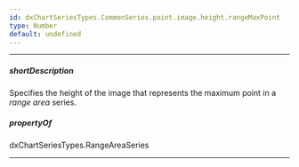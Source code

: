 ```yaml
---
id: dxChartSeriesTypes.CommonSeries.point.image.height.rangeMaxPoint
type: Number
default: undefined
---
```

---
##### shortDescription
Specifies the height of the image that represents the maximum point in a *range area* series.

##### propertyOf
dxChartSeriesTypes.RangeAreaSeries

---
